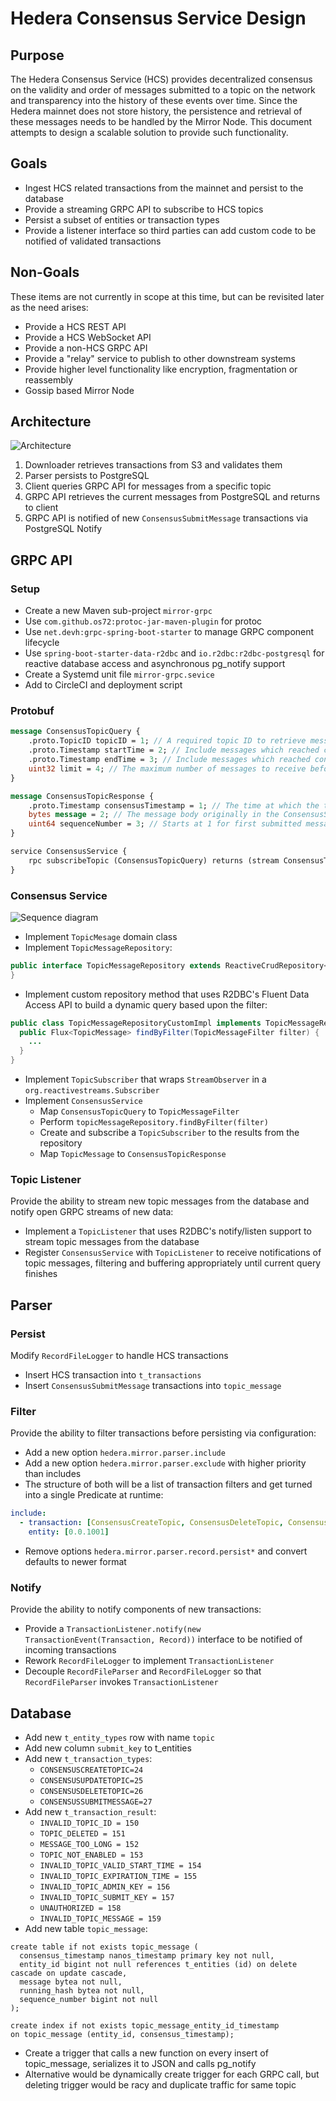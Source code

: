 # Hedera Consensus Service Design

## Purpose

The Hedera Consensus Service (HCS) provides decentralized consensus on the validity and order of messages submitted to
a topic on the network and transparency into the history of these events over time. Since the Hedera mainnet does
not store history, the persistence and retrieval of these messages needs to be handled by the Mirror Node. This document
attempts to design a scalable solution to provide such functionality.

## Goals

- Ingest HCS related transactions from the mainnet and persist to the database
- Provide a streaming GRPC API to subscribe to HCS topics
- Persist a subset of entities or transaction types
- Provide a listener interface so third parties can add custom code to be notified of validated transactions

## Non-Goals

These items are not currently in scope at this time, but can be revisited later as the need arises:

- Provide a HCS REST API
- Provide a HCS WebSocket API
- Provide a non-HCS GRPC API
- Provide a "relay" service to publish to other downstream systems
- Provide higher level functionality like encryption, fragmentation or reassembly
- Gossip based Mirror Node

## Architecture

![Architecture](hcs-architecture.png)

1. Downloader retrieves transactions from S3 and validates them
2. Parser persists to PostgreSQL
3. Client queries GRPC API for messages from a specific topic
4. GRPC API retrieves the current messages from PostgreSQL and returns to client
5. GRPC API is notified of new `ConsensusSubmitMessage` transactions via PostgreSQL Notify

## GRPC API

### Setup

- Create a new Maven sub-project `mirror-grpc`
- Use `com.github.os72:protoc-jar-maven-plugin` for protoc
- Use `net.devh:grpc-spring-boot-starter` to manage GRPC component lifecycle
- Use `spring-boot-starter-data-r2dbc` and `io.r2dbc:r2dbc-postgresql` for reactive database access and asynchronous pg_notify support
- Create a Systemd unit file `mirror-grpc.sevice`
- Add to CircleCI and deployment script

### Protobuf

```proto
message ConsensusTopicQuery {
    .proto.TopicID topicID = 1; // A required topic ID to retrieve messages for.
    .proto.Timestamp startTime = 2; // Include messages which reached consensus on or after this time. Defaults to current time if not set.
    .proto.Timestamp endTime = 3; // Include messages which reached consensus before this time. If not set it will receive indefinitely.
    uint32 limit = 4; // The maximum number of messages to receive before stopping. If not set or set to zero it will return messages indefinitely.
}

message ConsensusTopicResponse {
    .proto.Timestamp consensusTimestamp = 1; // The time at which the transaction reached consensus
    bytes message = 2; // The message body originally in the ConsensusSubmitMessageTransactionBody. Message size will be less than 4K.
    uint64 sequenceNumber = 3; // Starts at 1 for first submitted message. Incremented on each submitted message.
}

service ConsensusService {
    rpc subscribeTopic (ConsensusTopicQuery) returns (stream ConsensusTopicResponse);
}
```

### Consensus Service

![Sequence diagram](hcs-consensus-service.png)

- Implement `TopicMesage` domain class
- Implement `TopicMessageRepository`:
```java
public interface TopicMessageRepository extends ReactiveCrudRepository<TopicMessage, Long>, TopicMessageRepositoryCustom {
}
```
- Implement custom repository method that uses R2DBC's Fluent Data Access API to build a dynamic query based upon the filter:
```java
public class TopicMessageRepositoryCustomImpl implements TopicMessageRepositoryCustom {
  public Flux<TopicMessage> findByFilter(TopicMessageFilter filter) {
    ...
  }
}
```
- Implement `TopicSubscriber` that wraps `StreamObserver` in a `org.reactivestreams.Subscriber`
- Implement `ConsensusService`
  - Map `ConsensusTopicQuery` to `TopicMessageFilter`
  - Perform `topicMessageRepository.findByFilter(filter)`
  - Create and subscribe a `TopicSubscriber` to the results from the repository
  - Map `TopicMessage` to `ConsensusTopicResponse`

### Topic Listener

Provide the ability to stream new topic messages from the database and notify open GRPC streams of new data:
- Implement a `TopicListener` that uses R2DBC's notify/listen support to stream topic messages from the database
- Register `ConsensusService` with `TopicListener` to receive notifications of topic messages, filtering and buffering appropriately until
current query finishes

## Parser

### Persist

Modify `RecordFileLogger` to handle HCS transactions
- Insert HCS transaction into `t_transactions`
- Insert `ConsensusSubmitMessage` transactions into `topic_message`

### Filter

Provide the ability to filter transactions before persisting via configuration:
- Add a new option `hedera.mirror.parser.include`
- Add a new option `hedera.mirror.parser.exclude` with higher priority than includes
- The structure of both will be a list of transaction filters and get turned into a single Predicate
at runtime:
```yaml
include:
  - transaction: [ConsensusCreateTopic, ConsensusDeleteTopic, ConsensusUpdateTopic, ConsensusSubmitMessage]
    entity: [0.0.1001]
```
- Remove options `hedera.mirror.parser.record.persist*` and convert defaults to newer format

### Notify

Provide the ability to notify components of new transactions:
- Provide a `TransactionListener.notify(new TransactionEvent(Transaction, Record))` interface to be notified of incoming transactions
- Rework `RecordFileLogger` to implement `TransactionListener`
- Decouple `RecordFileParser` and `RecordFileLogger` so that `RecordFileParser` invokes `TransactionListener`

## Database

- Add new `t_entity_types` row with name `topic`
- Add new column `submit_key` to t_entities
- Add new `t_transaction_types`:
  - `CONSENSUSCREATETOPIC=24`
  - `CONSENSUSUPDATETOPIC=25`
  - `CONSENSUSDELETETOPIC=26`
  - `CONSENSUSSUBMITMESSAGE=27`
- Add new `t_transaction_result`:
  - `INVALID_TOPIC_ID = 150`
  - `TOPIC_DELETED = 151`
  - `MESSAGE_TOO_LONG = 152`
  - `TOPIC_NOT_ENABLED = 153`
  - `INVALID_TOPIC_VALID_START_TIME = 154`
  - `INVALID_TOPIC_EXPIRATION_TIME = 155`
  - `INVALID_TOPIC_ADMIN_KEY = 156`
  - `INVALID_TOPIC_SUBMIT_KEY = 157`
  - `UNAUTHORIZED = 158`
  - `INVALID_TOPIC_MESSAGE = 159`
- Add new table `topic_message`:
```postgres-sql
create table if not exists topic_message (
  consensus_timestamp nanos_timestamp primary key not null,
  entity_id bigint not null references t_entities (id) on delete cascade on update cascade,
  message bytea not null,
  running_hash bytea not null,
  sequence_number bigint not null
);

create index if not exists topic_message_entity_id_timestamp
on topic_message (entity_id, consensus_timestamp);
```
- Create a trigger that calls a new function on every insert of topic_message, serializes it to JSON and calls pg_notify
- Alternative would be dynamically create trigger for each GRPC call, but deleting trigger would be racy and duplicate traffic for same topic
